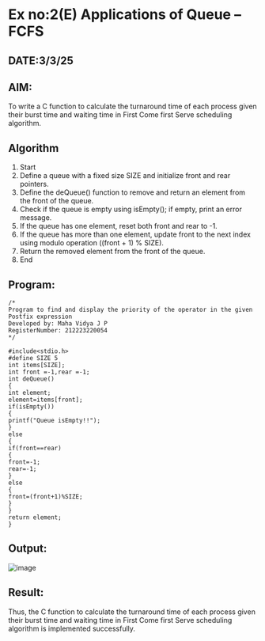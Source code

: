 # Ex no:2(E) Applications of Queue – FCFS
## DATE:3/3/25
## AIM:
To write a C function to calculate the turnaround time of each process given their burst time and waiting time in First Come first Serve scheduling algorithm.
## Algorithm
1. Start
2. Define a queue with a fixed size SIZE and initialize front and rear pointers.
3. Define the deQueue() function to remove and return an element from the front of the queue.
4. Check if the queue is empty using isEmpty(); if empty, print an error message.
5. If the queue has one element, reset both front and rear to -1.
6. If the queue has more than one element, update front to the next index using modulo 
operation ((front + 1) % SIZE).
7. Return the removed element from the front of the queue.
8. End
## Program:
```
/*
Program to find and display the priority of the operator in the given Postfix expression
Developed by: Maha Vidya J P
RegisterNumber: 212223220054 
*/
```
```
#include<stdio.h> 
#define SIZE 5
int items[SIZE];
int front =-1,rear =-1;
int deQueue()
{
int element; 
element=items[front]; 
if(isEmpty())
{
printf("Queue isEmpty!!");
}
else
{
if(front==rear)
{
front=-1; 
rear=-1;
}
else
{
front=(front+1)%SIZE;
}
}
return element;
}
```

## Output:

![image](https://github.com/user-attachments/assets/a4005052-7622-4f0a-ba23-8223cbaf331e)




## Result:
Thus, the C function to calculate the turnaround time of each process given their burst time and waiting time in First Come first Serve scheduling algorithm is implemented successfully.
